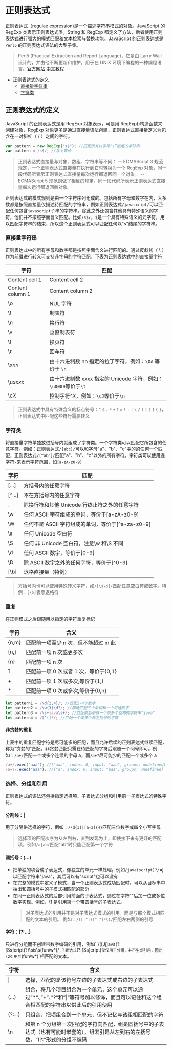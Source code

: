 # 正则表达式

正则表达式（regulae expression)是一个描述字符串模式的对象。JavaScript 的 RegExp 类表示正则表达式类，String 和 RegExp 都定义了方法，后者使用正则表达式进行强大的模式匹配和文本检索与替换功能。JavaScript 的正则表达式是`Perl5`
的正则表达式语法的大型子集。

> Perl5 (Practical Extraction and Report Language)，它是由 Larry Wall 设计的，并由他不断更新和维护，用于在 UNIX 环境下编程的一种编程语言。[官方网站](http://www.perl.org) [中文教程](http://net.pku.edu.cn/~yhf/tutorial/perl/perl.html)

- [正则表达式的定义](#正则表达式的定义)
  - [直接量字符串](#直接量字符串)
  - [字符类](#字符类)

## 正则表达式的定义

JavaScript 的正则表达式是用 RegExp 对象表示，可是用 RegExp()构造函数来创建对象，RegExp 对象更多是通过直接量语法创建，正则表达式直接量定义为包含在一对斜杠（ / ）之间的字符。

```javascript
var pattern = new RegExp("s$"); //匹配所有以字母“s”结尾的字符串
var pattern = /s$/; //与上等价
```

> 正则表达式直接量与对象、数组、字符串等不同：
> -- ECMAScript 3 规范规定，一个正则表达式直接量在执行到它时转换为一个 RegExp 对象，同一段代码所表示正则表达式直接量每次运行都返回同一个对象。
> -- ECMAScript 5 规范则做了相反的规定，同一段代码所表示正则表达式直接量每次运行都返回新对象。

正则表达式的模式规则是由一个字符序列组成的。包括所有字母和数字在内，大多数都是按照直接量仅描述待匹配的字符串，例如正则表达式`/javascript/`可以匹配任何包含`javascript`子串的字符串。除此之外还包含其他具有特殊语义的字符，他们并不按照字面含义匹配。比如`/s$/`，`$`是一个具有特殊语义的元字符，用以匹配字符串的结束，所以这个正则表达式可以匹配任何以"s"结尾的字符串。

### 直接量字符串

正则表达式中的所有字母和数字都是按照字面含义进行匹配的。通过反斜线（ \ ）作为前缀进行转义可支持非字母的字符匹配。下表为正则表达式中的直接量字符

| 字符             | 匹配                                                            |
| ---------------- | --------------------------------------------------------------- |
| Content cell 1   | Content cell 2                                                  |
| Content column 1 | Content column 2                                                |
| \o               | NUL 字符                                                        |
| \t               | 制表符                                                          |
| \n               | 换行符                                                          |
| \v               | 垂直制表符                                                      |
| \f               | 换页符                                                          |
| \r               | 回车符                                                          |
| \x*nn*           | 由十六进制数 nn 指定的拉丁字符，例如：`\OA` 等价于 `\n`         |
| \u*xxxx*         | 由十六进制数 xxxx 指定的 Unicode 字符，例如：`\u0009`等价于`\t` |
| \c*X*            | 控制字符^_X_，例如：`\cJ`等价于`\n`                             |

> 正则表达式中具有特殊含义的标点符号：`^` `$` `.` `*` `+` `?` `=` `!` `:` `|` `\` `/` `(` `)` `[` `]` `{` `}`，正则表达式中匹配这些符号需要转义

### 字符类

将直接量字符单独放进括号内就组成了字符类。一个字符类可以匹配它所包含的任意字符。例如：正则表达式`/[abc]/`可以和字母"a"、"b"、"c"中的的任何一个匹配，正则表达式`/[^abc]/`匹配"a"、"b"、"c"以外的所有字符。字符类可以使用连字符`-`来表示字符范围，如`[a-zA-z0-9]`

| 字符   | 匹配                                              |
| ------ | ------------------------------------------------- |
| [...]  | 方括号内的任意字符                                |
| [^...] | 不在方括号内的任意字符                            |
| .      | 除换行符和其他 Unicode 行终止符之外的任意字符     |
| \w     | 任何 ASCII 字符组成的单词，等价于[a-zA-z0-9]      |
| \W     | 任何不是 ASCII 字符组成的单词，等价于[^a-za-z0-9] |
| \s     | 任何 Unicode 空白符                               |
| \S     | 任何 非 Unicode 空白符，注意\w 和\S 不同          |
| \d     | 任何 ASCII 数字，等价于[0-9]                      |
| \D     | 除 ASCII 数字之外的任何字符，等价于[^0-9]         |
| [\b]   | 退格直接量（特例）                                |

> 方括号内也可以使用特殊转义字符，如`/[\s\d]/`匹配任意空白符或数字。特例：`[\b]`表示退格符

### 重复

在正则模式之后跟随用以指定的字符重复标记

| 字符  | 含义                                  |
| ----- | ------------------------------------- |
| {n,m} | 匹配前一项至少 n 次，但不能超过 m 此  |
| {n,}  | 匹配前一项 n 次或更多次               |
| {n}   | 匹配前一项 n 次                       |
| ?     | 匹配前一项 0 次或者 1 次，等价于{0,1} |
| +     | 匹配前一项 1 次或多次,等价于{1,}      |
| \*    | 匹配前一项 0 次或多次,等价于{0,n}     |

```javascript
let pattern1 = /\d{2,4}/; //匹配2-4个数字
let pattern2 = /\w{3}\d?/; //精确匹配三个单词和一个可选数字
let pattern3 = /\s+java\s+/; //匹配前后带有一个或多个空格的字符串"java"
let pattern4 = /[^(]*/; //匹配一个或多个非左括号的字符
```

#### 非贪婪的重复

上表中的重复匹配字符是尽可能多的匹配，而且允许后续的正则表达式继续匹配，称为“贪婪的”匹配。非贪婪匹配只需在待匹配的字符后跟随一个问号即可。例如：`/a+/`匹配一个或多个连续的字母 a，而`/a+?`尽可能少的匹配一个或多个 a

```javascript
/a+/.exec("aaa"); //["aaa", index: 0, input: "aaa", groups: undefined]
/a+?/.exec("aaa"); //["a", index: 0, input: "aaa", groups: undefined]
```

### 选择、分组和引用

正则表达式的语法还包括指定选择项、子表达式分组和引用前一子表达式的特殊字符。

#### 分割线：|

用于分隔供选择的字符，例如：`/\d{3}|[a-z]{4}`匹配三位数字或四个小写字母

> 选择项的匹配次序为从左到右，直到发现为止，即使接下来有更好的匹配项，例如`/a|ab/`匹配"ab"时只能匹配第一个字符

#### 圆括号：(...)

- 把单独的项合成子表达式，像独立的单元一样处理。例如`/java(script)?/`可以匹配字符串"java"，其后可以有"script"也可以没有
- 在完整的模式中定义子模式，当一个正则表达式成功匹配时，可以从目标串中抽出和圆括号中的子模式相匹配的部分
- 在同一正则表达式的后部引用前面的子表达式，通过在字符"\"后加一位或多位数字实现。例如，\1 是引用第一个带圆括号的子表达式。
  > 对子表达式的引用并不是对子表达式模式的引用，而是与那个模式相匹配的文本的引用。
  > 例如：`/(['"])[^'"]*\1/`匹配左右两侧的引号

#### 字符：(?:...)

只进行分组而不创建带数字编码的引用，例如``/([Jj]ava(?:[Ss]cript)?)\sis\s(fun\w*)/`,子表达式`(?:[Ss]cript)`仅仅用于分组，并不生成引用，因此\2引用与`(fun\w*)`相匹配的文本。

| 字符    | 含义                                                                                                                                       |
| ------- | ------------------------------------------------------------------------------------------------------------------------------------------ |
| \|      | 选择，匹配的是该符号左边的子表达式或右边的子表达式                                                                                         |
| (...)   | 组合，将几个项目组合为一个单元，这个单元可以通过”\*“、”+“、”?“和”\|“等符号加以修饰，而且可以记住和这个组合相匹配的字符串以供此后的引用使用 |
| (?:...) | 只组合，把项组合到一个单元，但不记忆与该组相匹配的字符                                                                                     |
| \n      | 和第 n 个分组第一次匹配的字符向匹配，组是圆括号中的子表达式（也有可能时嵌套的），组索引是从左到右的左括号数，“(?:“形式的分组不编码         |
